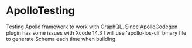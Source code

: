 # ApolloTesting

Testing Apollo framework to work with GraphQL. Since ApolloCodegen plugin has some issues with Xcode 14.3 I will use 'apollo-ios-cli' binary file to generate Schema each time when building
